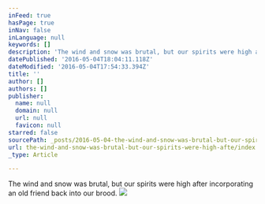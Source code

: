 ```yaml
---
inFeed: true
hasPage: true
inNav: false
inLanguage: null
keywords: []
description: 'The wind and snow was brutal, but our spirits were high after incorporating an old friend back into our brood.'
datePublished: '2016-05-04T18:04:11.118Z'
dateModified: '2016-05-04T17:54:33.394Z'
title: ''
author: []
authors: []
publisher:
  name: null
  domain: null
  url: null
  favicon: null
starred: false
sourcePath: _posts/2016-05-04-the-wind-and-snow-was-brutal-but-our-spirits-were-high-afte.md
url: the-wind-and-snow-was-brutal-but-our-spirits-were-high-afte/index.html
_type: Article

---
```

The wind and snow was brutal, but our spirits were high after incorporating an old friend back into our brood.
![](https://the-grid-user-content.s3-us-west-2.amazonaws.com/58dcdc51-dde0-4b81-887c-85d597bb2213.jpg)